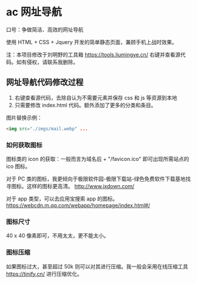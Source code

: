 # ac 网址导航

口号：争做简洁、高效的网址导航

使用 HTML + CSS + Jquery 开发的简单静态页面，兼顾手机上战时效果。

注：本项目修改于刘明野的工具箱 <https://tools.liumingye.cn/> 右键并查看源代码。如有侵权，请联系我删除。

## 网址导航代码修改过程

1. 右键查看源代码，去除自认为不需要元素并保存 css 和 js 等资源到本地
2. 只需要修改 index.html 代码。额外添加了更多的分类和条目。

图片替换示例：

```html
<img src="./imgs/mail.webp" ...
```

### 如何获取图标

图标类的 icon 的获取：一般而言为域名后 + "/favicon.ico" 即可出现所需站点的 ico 图标。

对于 PC 类的图标，我更倾向于极限软件园-极限下载站-绿色免费软件下载基地找寻图标。这样的图标更高清。
<http://www.jxdown.com/>

对于 app 类型，可以去应用宝搜索 app 的图标。
<https://webcdn.m.qq.com/webapp/homepage/index.html#/>

### 图标尺寸

40 x 40 像素即可，不用太太，更不能太小。

### 图标压缩

如果图标过大，甚至超过 50k 则可以对其进行压缩。我一般会采用在线压缩工具 <https://tinify.cn/> 进行压缩优化。
